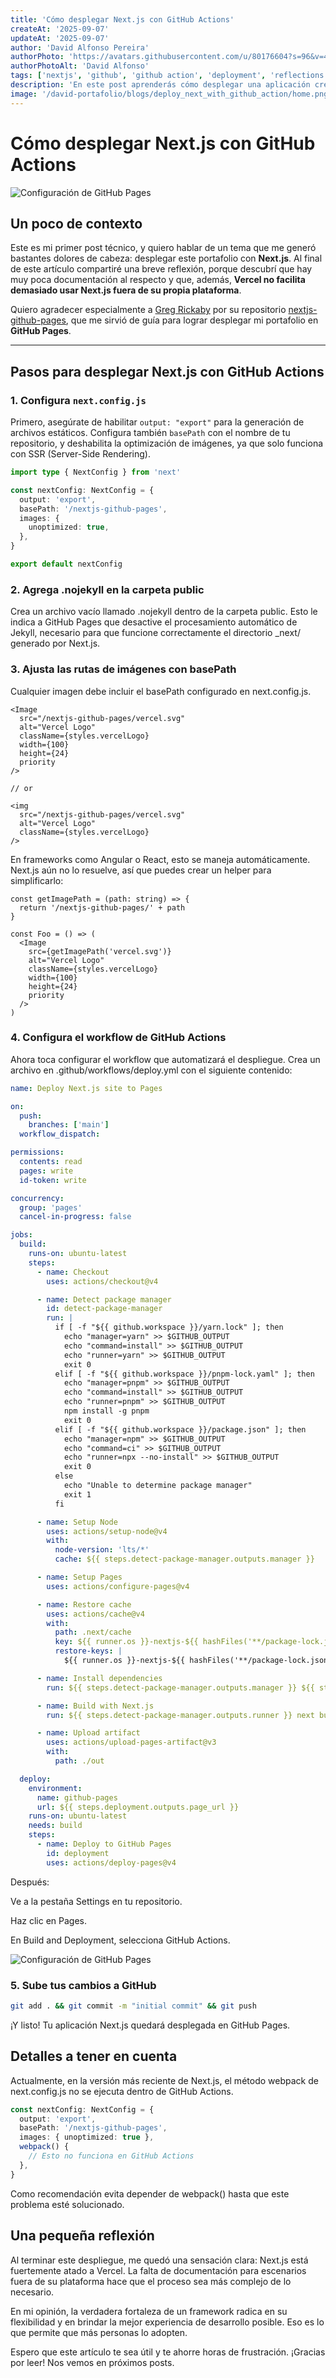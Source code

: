 ```yaml
---
title: 'Cómo desplegar Next.js con GitHub Actions'
createAt: '2025-09-07'
updateAt: '2025-09-07'
author: 'David Alfonso Pereira'
authorPhoto: 'https://avatars.githubusercontent.com/u/80176604?s=96&v=4'
authorPhotoAlt: 'David Alfonso'
tags: ['nextjs', 'github', 'github action', 'deployment', 'reflections']
description: 'En este post aprenderás cómo desplegar una aplicación creada con Next.js utilizando GitHub Actions.'
image: '/david-portafolio/blogs/deploy_next_with_github_action/home.png'
---
```


# Cómo desplegar Next.js con GitHub Actions

<img src="/david-portafolio/blogs/deploy_next_with_github_action/home.png" alt="Configuración de GitHub Pages" class="img-blog" />

## Un poco de contexto

Este es mi primer post técnico, y quiero hablar de un tema que me generó bastantes dolores de cabeza: desplegar este portafolio con **Next.js**. Al final de este artículo compartiré una breve reflexión, porque descubrí que hay muy poca documentación al respecto y que, además, **Vercel no facilita demasiado usar Next.js fuera de su propia plataforma**.

Quiero agradecer especialmente a [Greg Rickaby](https://github.com/gregrickaby) por su repositorio [nextjs-github-pages](https://github.com/gregrickaby/nextjs-github-pages), que me sirvió de guía para lograr desplegar mi portafolio en **GitHub Pages**.

---

## Pasos para desplegar Next.js con GitHub Actions

### 1. Configura `next.config.js`

Primero, asegúrate de habilitar `output: "export"` para la generación de archivos estáticos. Configura también `basePath` con el nombre de tu repositorio, y deshabilita la optimización de imágenes, ya que solo funciona con SSR (Server-Side Rendering).

```ts
import type { NextConfig } from 'next'

const nextConfig: NextConfig = {
  output: 'export',
  basePath: '/nextjs-github-pages',
  images: {
    unoptimized: true,
  },
}

export default nextConfig
```

### 2. Agrega .nojekyll en la carpeta public

Crea un archivo vacío llamado .nojekyll dentro de la carpeta public.
Esto le indica a GitHub Pages que desactive el procesamiento automático de Jekyll, necesario para que funcione correctamente el directorio \_next/ generado por Next.js.

### 3. Ajusta las rutas de imágenes con basePath

Cualquier imagen debe incluir el basePath configurado en next.config.js.

```tsx
<Image
  src="/nextjs-github-pages/vercel.svg"
  alt="Vercel Logo"
  className={styles.vercelLogo}
  width={100}
  height={24}
  priority
/>

// or

<img
  src="/nextjs-github-pages/vercel.svg"
  alt="Vercel Logo"
  className={styles.vercelLogo}
/>

```

En frameworks como Angular o React, esto se maneja automáticamente. Next.js aún no lo resuelve, así que puedes crear un helper para simplificarlo:

```tsx
const getImagePath = (path: string) => {
  return '/nextjs-github-pages/' + path
}

const Foo = () => (
  <Image
    src={getImagePath('vercel.svg')}
    alt="Vercel Logo"
    className={styles.vercelLogo}
    width={100}
    height={24}
    priority
  />
)
```

### 4. Configura el workflow de GitHub Actions

Ahora toca configurar el workflow que automatizará el despliegue.
Crea un archivo en .github/workflows/deploy.yml con el siguiente contenido:

```yml
name: Deploy Next.js site to Pages

on:
  push:
    branches: ['main']
  workflow_dispatch:

permissions:
  contents: read
  pages: write
  id-token: write

concurrency:
  group: 'pages'
  cancel-in-progress: false

jobs:
  build:
    runs-on: ubuntu-latest
    steps:
      - name: Checkout
        uses: actions/checkout@v4

      - name: Detect package manager
        id: detect-package-manager
        run: |
          if [ -f "${{ github.workspace }}/yarn.lock" ]; then
            echo "manager=yarn" >> $GITHUB_OUTPUT
            echo "command=install" >> $GITHUB_OUTPUT
            echo "runner=yarn" >> $GITHUB_OUTPUT
            exit 0
          elif [ -f "${{ github.workspace }}/pnpm-lock.yaml" ]; then
            echo "manager=pnpm" >> $GITHUB_OUTPUT
            echo "command=install" >> $GITHUB_OUTPUT
            echo "runner=pnpm" >> $GITHUB_OUTPUT
            npm install -g pnpm
            exit 0
          elif [ -f "${{ github.workspace }}/package.json" ]; then
            echo "manager=npm" >> $GITHUB_OUTPUT
            echo "command=ci" >> $GITHUB_OUTPUT
            echo "runner=npx --no-install" >> $GITHUB_OUTPUT
            exit 0
          else
            echo "Unable to determine package manager"
            exit 1
          fi

      - name: Setup Node
        uses: actions/setup-node@v4
        with:
          node-version: 'lts/*'
          cache: ${{ steps.detect-package-manager.outputs.manager }}

      - name: Setup Pages
        uses: actions/configure-pages@v4

      - name: Restore cache
        uses: actions/cache@v4
        with:
          path: .next/cache
          key: ${{ runner.os }}-nextjs-${{ hashFiles('**/package-lock.json', '**/yarn.lock') }}-${{ hashFiles('**.[jt]s', '**.[jt]sx') }}
          restore-keys: |
            ${{ runner.os }}-nextjs-${{ hashFiles('**/package-lock.json', '**/yarn.lock') }}-

      - name: Install dependencies
        run: ${{ steps.detect-package-manager.outputs.manager }} ${{ steps.detect-package-manager.outputs.command }}

      - name: Build with Next.js
        run: ${{ steps.detect-package-manager.outputs.runner }} next build

      - name: Upload artifact
        uses: actions/upload-pages-artifact@v3
        with:
          path: ./out

  deploy:
    environment:
      name: github-pages
      url: ${{ steps.deployment.outputs.page_url }}
    runs-on: ubuntu-latest
    needs: build
    steps:
      - name: Deploy to GitHub Pages
        id: deployment
        uses: actions/deploy-pages@v4
```

Después:

Ve a la pestaña Settings en tu repositorio.

Haz clic en Pages.

En Build and Deployment, selecciona GitHub Actions.

<img src="/david-portafolio/blogs/deploy_next_with_github_action/001.png" alt="Configuración de GitHub Pages" class="w-full" />

### 5. Sube tus cambios a GitHub

```sh
git add . && git commit -m "initial commit" && git push
```

¡Y listo! Tu aplicación Next.js quedará desplegada en GitHub Pages.

## Detalles a tener en cuenta

Actualmente, en la versión más reciente de Next.js, el método webpack de next.config.js no se ejecuta dentro de GitHub Actions.

```ts
const nextConfig: NextConfig = {
  output: 'export',
  basePath: '/nextjs-github-pages',
  images: { unoptimized: true },
  webpack() {
    // Esto no funciona en GitHub Actions
  },
}
```

Como recomendación evita depender de webpack() hasta que este problema esté solucionado.

## Una pequeña reflexión

Al terminar este despliegue, me quedó una sensación clara: Next.js está fuertemente atado a Vercel. La falta de documentación para escenarios fuera de su plataforma hace que el proceso sea más complejo de lo necesario.

En mi opinión, la verdadera fortaleza de un framework radica en su flexibilidad y en brindar la mejor experiencia de desarrollo posible. Eso es lo que permite que más personas lo adopten.

Espero que este artículo te sea útil y te ahorre horas de frustración.
¡Gracias por leer! Nos vemos en próximos posts.
